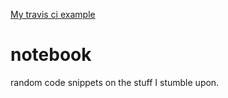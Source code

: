 [My travis ci example](https://travis-ci.org/2ptO/travisci-example)
# notebook
random code snippets on the stuff I stumble upon.
